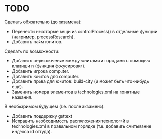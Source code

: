TODO
====
Сделать обязательно (до экзамена):
* Перенести некоторые вещи из controlProcess() в отдельные функции (например, processResearch).
* Добавить найм юнитов.

Сделать по возможности:
* Добавить переключение между юнитами и городами с помощью клавиши n (функция фокусировки).
* Добавить игрока computer.
* Добавить юнитов для computer.
* Добавить права для юнитов: build-city (и может быть что-нибудь ещё).
* Заменить номера элементов в technologies.xml на понятные названия.

В необозримом будущем (т.е. после экзамена):
* Добавить поддержку gettext
* Исправить необходимость расположения технологий в technologies.xml в правильном порядке (т.е. добавить считывание индекса id оттуда).
